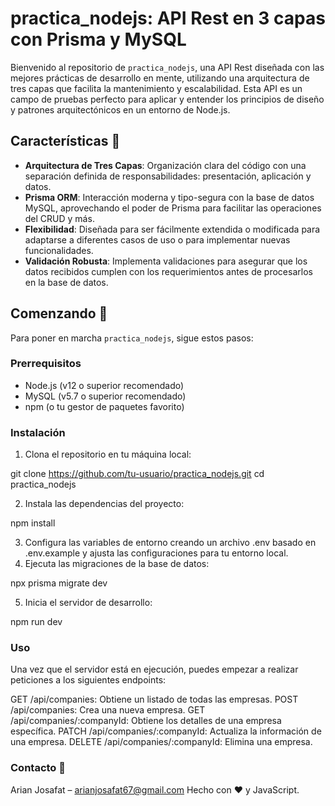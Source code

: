 # practica_nodejs: API Rest en 3 capas con Prisma y MySQL

Bienvenido al repositorio de `practica_nodejs`, una API Rest diseñada con las mejores prácticas de desarrollo en mente, utilizando una arquitectura de tres capas que facilita la mantenimiento y escalabilidad. Esta API es un campo de pruebas perfecto para aplicar y entender los principios de diseño y patrones arquitectónicos en un entorno de Node.js.

## Características 🌟

- **Arquitectura de Tres Capas**: Organización clara del código con una separación definida de responsabilidades: presentación, aplicación y datos.
- **Prisma ORM**: Interacción moderna y tipo-segura con la base de datos MySQL, aprovechando el poder de Prisma para facilitar las operaciones del CRUD y más.
- **Flexibilidad**: Diseñada para ser fácilmente extendida o modificada para adaptarse a diferentes casos de uso o para implementar nuevas funcionalidades.
- **Validación Robusta**: Implementa validaciones para asegurar que los datos recibidos cumplen con los requerimientos antes de procesarlos en la base de datos.

## Comenzando 🚀

Para poner en marcha `practica_nodejs`, sigue estos pasos:

### Prerrequisitos

- Node.js (v12 o superior recomendado)
- MySQL (v5.7 o superior recomendado)
- npm (o tu gestor de paquetes favorito)

### Instalación

1. Clona el repositorio en tu máquina local:

git clone https://github.com/tu-usuario/practica_nodejs.git
cd practica_nodejs

2. Instala las dependencias del proyecto:

npm install

3. Configura las variables de entorno creando un archivo .env basado en .env.example y ajusta las configuraciones para tu entorno local.
4. Ejecuta las migraciones de la base de datos:

npx prisma migrate dev

5. Inicia el servidor de desarrollo:

npm run dev

### Uso

Una vez que el servidor está en ejecución, puedes empezar a realizar peticiones a los siguientes endpoints:

GET /api/companies: Obtiene un listado de todas las empresas.
POST /api/companies: Crea una nueva empresa.
GET /api/companies/:companyId: Obtiene los detalles de una empresa específica.
PATCH /api/companies/:companyId: Actualiza la información de una empresa.
DELETE /api/companies/:companyId: Elimina una empresa.

### Contacto 📧
Arian Josafat – arianjosafat67@gmail.com
Hecho con ❤️ y JavaScript.
